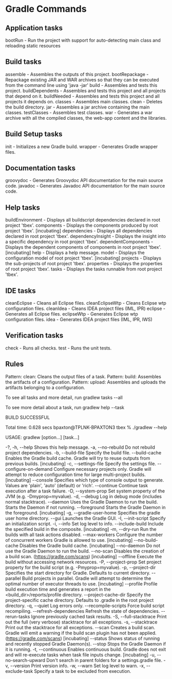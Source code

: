 # Gradle Commands

Application tasks
-----------------
bootRun - Run the project with support for auto-detecting main class and reloading static resources

Build tasks
-----------
assemble - Assembles the outputs of this project.
bootRepackage - Repackage existing JAR and WAR archives so that they can be executed from the command line using 'java -jar'
build - Assembles and tests this project.
buildDependents - Assembles and tests this project and all projects that depend on it.
buildNeeded - Assembles and tests this project and all projects it depends on.
classes - Assembles main classes.
clean - Deletes the build directory.
jar - Assembles a jar archive containing the main classes.
testClasses - Assembles test classes.
war - Generates a war archive with all the compiled classes, the web-app content and the libraries.

Build Setup tasks
-----------------
init - Initializes a new Gradle build.
wrapper - Generates Gradle wrapper files.

Documentation tasks
-------------------
groovydoc - Generates Groovydoc API documentation for the main source code.
javadoc - Generates Javadoc API documentation for the main source code.

Help tasks
----------
buildEnvironment - Displays all buildscript dependencies declared in root project 'tbex'.
components - Displays the components produced by root project 'tbex'. [incubating]
dependencies - Displays all dependencies declared in root project 'tbex'.
dependencyInsight - Displays the insight into a specific dependency in root project 'tbex'.
dependentComponents - Displays the dependent components of components in root project 'tbex'. [incubating]
help - Displays a help message.
model - Displays the configuration model of root project 'tbex'. [incubating]
projects - Displays the sub-projects of root project 'tbex'.
properties - Displays the properties of root project 'tbex'.
tasks - Displays the tasks runnable from root project 'tbex'.

IDE tasks
---------
cleanEclipse - Cleans all Eclipse files.
cleanEclipseWtp - Cleans Eclipse wtp configuration files.
cleanIdea - Cleans IDEA project files (IML, IPR)
eclipse - Generates all Eclipse files.
eclipseWtp - Generates Eclipse wtp configuration files.
idea - Generates IDEA project files (IML, IPR, IWS)

Verification tasks
------------------
check - Runs all checks.
test - Runs the unit tests.

Rules
-----
Pattern: clean<TaskName>: Cleans the output files of a task.
Pattern: build<ConfigurationName>: Assembles the artifacts of a configuration.
Pattern: upload<ConfigurationName>: Assembles and uploads the artifacts belonging to a configuration.

To see all tasks and more detail, run gradlew tasks --all

To see more detail about a task, run gradlew help --task <task>

BUILD SUCCESSFUL

Total time: 0.628 secs
bpaxton@TPLNK-BPAXTON3 tbex % ./gradlew --help

USAGE: gradlew [option...] [task...]

-?, -h, --help          Shows this help message.
-a, --no-rebuild        Do not rebuild project dependencies.
-b, --build-file        Specify the build file.
--build-cache           Enables the Gradle build cache. Gradle will try to reuse outputs from previous builds. [incubating]
-c, --settings-file     Specify the settings file.
--configure-on-demand   Configure necessary projects only. Gradle will attempt to reduce configuration time for large multi-project builds. [incubating]
--console               Specifies which type of console output to generate. Values are 'plain', 'auto' (default) or 'rich'.
--continue              Continue task execution after a task failure.
-D, --system-prop       Set system property of the JVM (e.g. -Dmyprop=myvalue).
-d, --debug             Log in debug mode (includes normal stacktrace).
--daemon                Uses the Gradle Daemon to run the build. Starts the Daemon if not running.
--foreground            Starts the Gradle Daemon in the foreground. [incubating]
-g, --gradle-user-home  Specifies the gradle user home directory.
--gui                   Launches the Gradle GUI.
-I, --init-script       Specify an initialization script.
-i, --info              Set log level to info.
--include-build         Include the specified build in the composite. [incubating]
-m, --dry-run           Run the builds with all task actions disabled.
--max-workers           Configure the number of concurrent workers Gradle is allowed to use. [incubating]
--no-build-cache        Disables the Gradle build cache. [incubating]
--no-daemon             Do not use the Gradle Daemon to run the build.
--no-scan               Disables the creation of a build scan. (https://gradle.com/scans) [incubating]
--offline               Execute the build without accessing network resources.
-P, --project-prop      Set project property for the build script (e.g. -Pmyprop=myvalue).
-p, --project-dir       Specifies the start directory for Gradle. Defaults to current directory.
--parallel              Build projects in parallel. Gradle will attempt to determine the optimal number of executor threads to use. [incubating]
--profile               Profile build execution time and generates a report in the <build_dir>/reports/profile directory.
--project-cache-dir     Specify the project-specific cache directory. Defaults to .gradle in the root project directory.
-q, --quiet             Log errors only.
--recompile-scripts     Force build script recompiling.
--refresh-dependencies  Refresh the state of dependencies.
--rerun-tasks           Ignore previously cached task results.
-S, --full-stacktrace   Print out the full (very verbose) stacktrace for all exceptions.
-s, --stacktrace        Print out the stacktrace for all exceptions.
--scan                  Creates a build scan. Gradle will emit a warning if the build scan plugin has not been applied. (https://gradle.com/scans) [incubating]
--status                Shows status of running and recently stopped Gradle Daemon(s).
--stop                  Stops the Gradle Daemon if it is running.
-t, --continuous        Enables continuous build. Gradle does not exit and will re-execute tasks when task file inputs change. [incubating]
-u, --no-search-upward  Don't search in parent folders for a settings.gradle file.
-v, --version           Print version info.
-w, --warn              Set log level to warn.
-x, --exclude-task      Specify a task to be excluded from execution.

